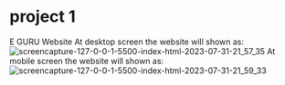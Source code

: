 # project 1
E GURU Website
At desktop screen the website will shown as:
![screencapture-127-0-0-1-5500-index-html-2023-07-31-21_57_35](https://github.com/AmanVashisht/milestone-projects/assets/138193090/cd283440-080e-4972-91e2-f4470d0152aa)
At mobile screen the website will shown as:
![screencapture-127-0-0-1-5500-index-html-2023-07-31-21_59_33](https://github.com/AmanVashisht/milestone-projects/assets/138193090/0111ef6c-9f75-42c2-9743-f58f5258df33)

